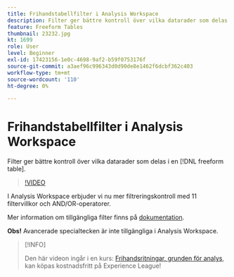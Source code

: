 ```yaml
---
title: Frihandstabellfilter i Analysis Workspace
description: Filter ger bättre kontroll över vilka datarader som delas i en friformstabell.
feature: Freeform Tables
thumbnail: 23232.jpg
kt: 1699
role: User
level: Beginner
exl-id: 17423156-1e0c-4698-9af2-b59f0753176f
source-git-commit: a3aef96c996343d0d90de8e1462f6dcbf362c403
workflow-type: tm+mt
source-wordcount: '110'
ht-degree: 0%

---
```


# Frihandstabellfilter i Analysis Workspace

Filter ger bättre kontroll över vilka datarader som delas i en [!DNL freeform table].

>[!VIDEO](https://video.tv.adobe.com/v/23232/?quality=12)

I Analysis Workspace erbjuder vi nu mer filtreringskontroll med 11 filtervillkor och AND/OR-operatorer.

Mer information om tillgängliga filter finns på [dokumentation](https://experienceleague.adobe.com/docs/analytics-platform/using/cja-workspace/visualizations/freeform-table/pagination-filtering-sorting.html#cja-workspace?lang=en).

**Obs!** Avancerade specialtecken är inte tillgängliga i Analysis Workspace.

>[!INFO]
>
> Den här videon ingår i en kurs: [Frihandsritningar, grunden för analys](https://experienceleague.adobe.com/?recommended=Analytics-U-1-2020.3), kan köpas kostnadsfritt på Experience League!
